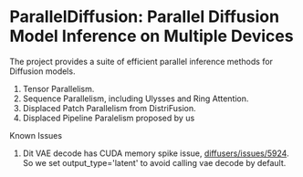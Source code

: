 # ParallelDiffusion: Parallel Diffusion Model Inference on Multiple Devices

The project provides a suite of efficient parallel inference methods for Diffusion models. 

1. Tensor Parallelism.
2. Sequence Parallelism, including Ulysses and Ring Attention.
2. Displaced Patch Parallelism from DistriFusion.
3. Displaced Pipeline Paralelism proposed by us


Known Issues

1. Dit VAE decode has CUDA memory spike issue, [diffusers/issues/5924](https://github.com/huggingface/diffusers/issues/5924). 
So we set output_type='latent' to avoid calling vae decode by default.